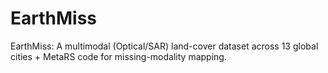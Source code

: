 # EarthMiss
EarthMiss: A multimodal (Optical/SAR) land-cover dataset across 13 global cities + MetaRS code for missing-modality mapping.
